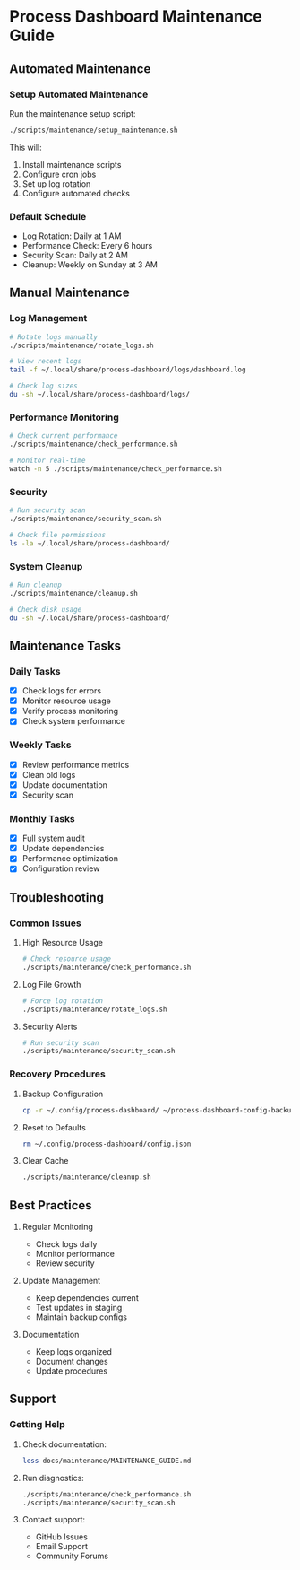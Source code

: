 # Process Dashboard Maintenance Guide

## Automated Maintenance

### Setup Automated Maintenance

Run the maintenance setup script:
```bash
./scripts/maintenance/setup_maintenance.sh
```

This will:
1. Install maintenance scripts
2. Configure cron jobs
3. Set up log rotation
4. Configure automated checks

### Default Schedule

- Log Rotation: Daily at 1 AM
- Performance Check: Every 6 hours
- Security Scan: Daily at 2 AM
- Cleanup: Weekly on Sunday at 3 AM

## Manual Maintenance

### Log Management

```bash
# Rotate logs manually
./scripts/maintenance/rotate_logs.sh

# View recent logs
tail -f ~/.local/share/process-dashboard/logs/dashboard.log

# Check log sizes
du -sh ~/.local/share/process-dashboard/logs/
```

### Performance Monitoring

```bash
# Check current performance
./scripts/maintenance/check_performance.sh

# Monitor real-time
watch -n 5 ./scripts/maintenance/check_performance.sh
```

### Security

```bash
# Run security scan
./scripts/maintenance/security_scan.sh

# Check file permissions
ls -la ~/.local/share/process-dashboard/
```

### System Cleanup

```bash
# Run cleanup
./scripts/maintenance/cleanup.sh

# Check disk usage
du -sh ~/.local/share/process-dashboard/
```

## Maintenance Tasks

### Daily Tasks

- [x] Check logs for errors
- [x] Monitor resource usage
- [x] Verify process monitoring
- [x] Check system performance

### Weekly Tasks

- [x] Review performance metrics
- [x] Clean old logs
- [x] Update documentation
- [x] Security scan

### Monthly Tasks

- [x] Full system audit
- [x] Update dependencies
- [x] Performance optimization
- [x] Configuration review

## Troubleshooting

### Common Issues

1. High Resource Usage
   ```bash
   # Check resource usage
   ./scripts/maintenance/check_performance.sh
   ```

2. Log File Growth
   ```bash
   # Force log rotation
   ./scripts/maintenance/rotate_logs.sh
   ```

3. Security Alerts
   ```bash
   # Run security scan
   ./scripts/maintenance/security_scan.sh
   ```

### Recovery Procedures

1. Backup Configuration
   ```bash
   cp -r ~/.config/process-dashboard/ ~/process-dashboard-config-backup/
   ```

2. Reset to Defaults
   ```bash
   rm ~/.config/process-dashboard/config.json
   ```

3. Clear Cache
   ```bash
   ./scripts/maintenance/cleanup.sh
   ```

## Best Practices

1. Regular Monitoring
   - Check logs daily
   - Monitor performance
   - Review security

2. Update Management
   - Keep dependencies current
   - Test updates in staging
   - Maintain backup configs

3. Documentation
   - Keep logs organized
   - Document changes
   - Update procedures

## Support

### Getting Help

1. Check documentation:
   ```bash
   less docs/maintenance/MAINTENANCE_GUIDE.md
   ```

2. Run diagnostics:
   ```bash
   ./scripts/maintenance/check_performance.sh
   ./scripts/maintenance/security_scan.sh
   ```

3. Contact support:
   - GitHub Issues
   - Email Support
   - Community Forums

